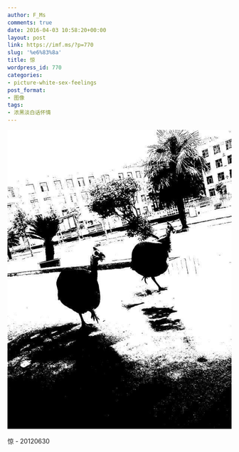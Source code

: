 ```yaml
---
author: F_Ms
comments: true
date: 2016-04-03 10:58:20+00:00
layout: post
link: https://imf.ms/?p=770
slug: '%e6%83%8a'
title: 惊
wordpress_id: 770
categories:
- picture-white-sex-feelings
post_format:
- 图像
tags:
- 浓黑淡白话怀情
---
```


![惊_20120630](/img/post/wp/2016/04/惊_20120630.jpg)


惊 - 20120630
